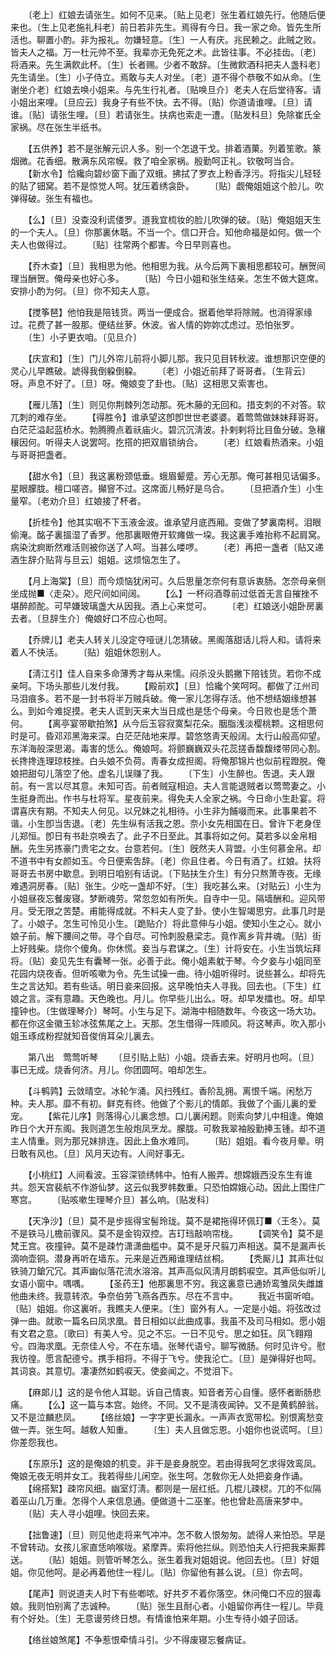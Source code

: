 <!-- { "loadSidebar": true } -->
　　〔老上〕红娘去请张生。如何不见来。〔贴上见老〕张生着红娘先行。他随后便来也。〔生上见老施礼科老〕前日若非先生。焉得有今日。我一家之命。皆先生所活也。聊置小酌。非为报礼。勿嫌轻意。〔生〕一人有庆。兆民赖之。此贼之败。皆夫人之福。万一杜元帅不至。我辈亦无免死之术。此皆往事。不必挂齿。〔老〕将酒来。先生满飮此杯。〔生〕长者赐。少者不敢辞。〔生微飮酒科把夫人盏科老〕先生请坐。〔生〕小子侍立。焉敢与夫人对坐。〔老〕道不得个恭敬不如从命。〔生谢坐介老〕红娘去唤小姐来。与先生行礼者。〔贴唤旦介〕老夫人在后堂待客。请小姐出来哩。〔旦应云〕我身子有些不快。去不得。〔贴〕你道请谁哩。〔旦〕请谁。〔贴〕请张生哩。〔旦〕若请张生。扶病也索走一遭。〔贴发科旦〕免除崔氏全家祸。尽在张生半纸书。 

　　【五供养】若不是张解元识人多。别一个怎退干戈。排着酒菓。列着笙歌。篆烟微。花香细。散满东风帘幙。救了咱全家祸。殷勤呵正礼。钦敬呵当合。 
　　【新水令】恰纔向碧纱窗下画了双蛾。拂拭了罗衣上粉香浮污。将指尖儿轻轻的贴了钿窝。若不是惊觉人呵。犹压着绣衾卧。 
　　〔贴〕觑俺姐姐这个脸儿。吹弹得破。张生有福也。 

　　【么】〔旦〕没查没利谎偻罗。道我宜梳妆的脸儿吹弹的破。〔贴〕俺姐姐天生的一个夫人。〔旦〕你那裏休聒。不当一个。信口开合。知他命福是如何。做一个夫人也做得过。 
　　〔贴〕往常两个都害。今日早则喜也。 

　　【乔木查】〔旦〕我相思为他。他相思为我。从今后两下裏相思都较可。酬贺间理当酬贺。俺母亲也好心多。 
　　〔贴〕今日小姐和张生结亲。怎生不做大筵席。安排小酌为何。〔旦〕你不知夫人意。 

　　【搅筝琶】他怕我是陪钱货。两当一便成合。据着他举将除贼。也消得家缘过。花费了甚一股那。便结丝萝。休波。省人情的妳妳忒虑过。恐怕张罗。 
　　〔生〕小子更衣咱。〔见旦介〕 

　　【庆宣和】〔生〕门儿外帘儿前将小脚儿那。我只见目转秋波。谁想那识空便的灵心儿早瞧破。諕得我倒躱倒躱。 
　　〔老〕小姐近前拜了哥哥者。〔生背云〕呀。声息不好了。〔旦〕呀。俺娘变了卦也。〔贴〕这相思又索害也。 

　　【雁儿落】〔生〕则见你荆棘列怎动那。死木藤的无回和。措支刺的不对答。软兀刺的难存坐。 
　　【得胜令】谁承望这卽卽世世老婆婆。着莺莺做妹妹拜哥哥。白茫茫溢起蓝桥水。勃腾腾点着祅庙火。碧沉沉淸波。扑剌剌将比目鱼分破。急穰穰因何。听得夫人说罢呵。扢搭的把双眉锁纳合。 
　　〔老〕红娘看热酒来。小姐与哥哥把盏者。 

　　【甜水令】〔旦〕我这裏粉颈低垂。蛾眉颦蹙。芳心无那。俺可甚相见话偏多。星眼朦胧。檀口嗟咨。攧窨不过。这席面儿畅好是乌合。 
　　〔旦把酒介生〕小生量窄。〔老劝介旦〕红娘接了杯者。 

　　【折桂令】他其实咽不下玉液金波。谁承望月底西厢。变做了梦裏南柯。泪眼偷淹。酩子裏搵湿了香罗。他那裏眼倦开软瘫做一垜。我这裏手难抬称不起肩窝。病染沈痾断然难活则被你送了人呵。当甚么喽啰。 
　　〔老〕再把一盏者〔贴又递酒生辞介贴背与旦云〕姐姐。这烦恼怎生了。 

　　【月上海棠】〔旦〕而今烦恼犹闲可。久后思量怎奈何有意诉衷肠。怎奈母亲侧坐成抛■〈走朶〉。咫尺间如间阔。 
　　【么】一杯闷酒尊前过低首无言自摧挫不堪醉颜酡。可早嫌玻璃盏大从因我。酒上心来觉可。 
　　〔老〕红娘送小姐卧房裏去者。〔旦辞生介〕俺娘好口不应心也呵。 

　　【乔牌儿】老夫人转关儿没定夺哑谜儿怎猜破。黑阁落甜话儿将人和。请将来着人不快活。 
　　〔贴〕姐姐休怨别人。 

　　【淸江引】佳人自来多命薄秀才每从来懦。闷杀没头鹅撇下陪钱货。若你不成亲呵。下场头那些儿发付我。 
　　【殿前欢】〔旦〕恰纔个笑呵呵。都做了江州司马泪痕多。若不是一封书将半万贼兵破。俺一家儿怎得存活。他不想结姻缘想甚么。到如今难捉摸。老夫人谎到天来大当日成也是恁个母亲。今日败也是恁个萧何。 
　　【离亭宴带歇拍煞】从今后玉容寂寞梨花朵。胭脂浅淡樱桃颗。这相思何时是可。昏邓邓黑海来深。白茫茫陆地来厚。碧悠悠靑天般阔。太行山般高仰望。东洋海般深思渴。毒害的恁么。俺娘呵。将颤巍巍双头花蕊搓香馥馥缕带同心割。长搀搀连理琼枝挫。白头娘不负荷。靑春女成担阁。将俺那锦片也似前程蹬脱。俺娘把甜句儿落空了他。虚名儿误赚了我。 
　　〔下生〕小生醉也。吿退。夫人跟前。有一言以尽其意。未知可否。前者贼寇相迫。夫人言能退贼者以莺莺妻之。小生挺身而出。作书与杜将军。星夜前来。得免夫人全家之祸。今日命小生赴宴。将谓喜庆有期。不知夫人何见。以兄妹之礼相待。小生非为餔啜而来。此事果若不谐。小生卽当吿退。〔老〕先生纵有活我之恩。奈小女先相国在日。曾许下老身侄儿郑恒。卽日有书赴京唤去了。此子不日至此。其事将如之何。莫若多以金帛相酬。先生另拣豪门贵宅之女。台意若何。〔生〕旣然夫人背盟。小生何慕金帛。却不道书中有女颜如玉。今日便索吿辞。〔老〕你且住者。今日有酒了。红娘。扶将哥哥去书房中歇息。到明日咱别有话说。〔下贴扶生介生〕有分只熬萧寺夜。无缘难遇洞房春。〔贴〕张生。少吃一盏却不好。〔生〕我吃甚么来。〔对贴云〕小生为小姐昼夜忘餐废寝。梦断魂劳。常忽忽如有所失。自寺中一见。隔墙酬和。迎风带月。受无限之苦楚。甫能得成就。不料夫人变了卦。使小生智竭思穷。此事几时是了。小娘子。怎生可怜见小生。〔跪贴介〕将此意伸与小姐。使知小生之心。就小娘子前。解下腰间之带。寻个自尽。可怜刺股悬梁志。竟作离乡背井魂。〔贴〕街上好贱柴。烧你个傻角。你休慌。妾当与君谋之。〔生〕计将安在。小生当筑坛拜将。〔贴〕妾见先生有囊琴一张。必善于此。俺小姐素躭于琴。今夕妾与小姐同至花园内烧夜香。但听咳嗽为令。先生试操一曲。待小姐听得时。说些甚么。却将先生之言达知。若有些话。明日妾来回报。这早晚怕夫人寻我。回去也。〔下生〕红娘之言。深有意趣。天色晚也。月儿。你早些儿出么。呀。却早发擂也。呀。却早撞钟也。〔生做理琴介〕琴呵。小生与足下。湖海中相随数年。今夜这一场大功。都在你这金徽玉轸冰弦焦尾之上。天那。怎生借得一阵顺风。将这琴声。吹入那小姐玉琢成粉揑就知音俊俏耳朵儿裏去。 

　　第八出　莺莺听琴 
　　〔旦引贴上贴〕小姐。烧香去来。好明月也呵。〔旦〕事已无成。烧香何济。月儿。你团圆呵。咱却怎生。 

　　【斗鹌鹑】云敛晴空。冰轮乍涌。风扫残红。香阶乱拥。离恨千端。闲愁万种。夫人那。靡不有初。鲜克有终。他做了个影儿的情郞。我做了个画儿裏的爱宠。 
　　【紫花儿序】则落得心儿裏念想。口儿裏闲题。则索向梦儿中相逢。俺娘昨日个大开东阁。我则道怎生般炮凤烹龙。朦胧。可敎我翠袖殷勤捧玉锺。却不道主人情重。则为那兄妹排连。因此上鱼水难同。 
　　〔贴〕姐姐。看今夜月晕。明日敢有风也。〔旦〕风月天边有。人间好事无。 

　　【小桃红】人间看波。玉容深锁绣帏中。怕有人搬弄。想嫦娥西没东生有谁共。怨天宫裴航不作游仙梦。这云似我罗帏数重。只恐怕嫦娥心动。因此上围住广寒宫。 
　　〔贴咳嗽生理琴介旦〕甚么响。〔贴发科〕 

　　【天净沙】〔旦〕莫不是步摇得宝髻玲珑。莫不是裙拖得环佩玎■〈王冬〉。莫不是铁马儿檐前骤风。莫不是金钩双控。吉玎珰敲响帘栊。 
　　【调笑令】莫不是梵王宫。夜撞钟。莫不是疎竹潇潇曲槛中。莫不是牙尺翦刀声相送。莫不是漏声长滴响壶铜。潜身再听在墙东。元来是近西厢谁理结丝桐。 
　　【秃厮儿】其声壮似铁骑刀鎗冗冗。其声幽似落花流水溶溶。其声高似风淸月朗鹤唳空。其声低似听儿女语小窗中。喁喁。 
　　【圣药王】他那裏思不穷。我这裏意已通娇鸾雏凤失雌雄他曲未终。我意转浓。争奈伯劳飞燕各西东。尽在不言中。 
　　我近书窗听咱。〔贴〕姐姐。你这裏听。我瞧夫人便来。〔生〕窗外有人。一定是小姐。将弦改过弹一曲。就歌一篇名曰凤求凰。昔日相如以此曲成事。我虽不及司马相如。愿小姐有文君之意。〔歌曰〕有美人兮。见之不忘。一日不见兮。思之如狂。凤飞翱翔兮。四海求凰。无奈佳人兮。不在东墙。张琴代语兮。聊写微肠。何时见许兮。慰我彷徨。愿言配德兮。携手相将。不得于飞兮。使我沦亡。〔旦〕是弹得好也呵。其词哀。其意切。凄凄然如鹤唳天。使妾闻之。不觉泪下。 

　　【麻郞儿】这的是令他人耳聪。诉自己情衷。知音者芳心自懂。感怀者断肠悲痛。 
　　【么】这一篇与本宫。始终。不同。又不是淸夜闻钟。又不是黄鹤醉翁。又不是泣麟悲凤。 
　　【络丝娘】一字字更长漏永。一声声衣宽带松。别恨离愁变做一弄。张生呵。越敎人知重。 
　　〔生〕夫人且做忘恩。小姐你也说谎呵。〔旦〕你差怨我也。 

　　【东原乐】这的是俺娘的机变。非干是妾身脱空。若由得我呵乞求得效鸾凤。俺娘无夜无明并女工。我若得些儿闲空。张生呵。怎敎你无人处把妾身作诵。 
　　【绵搭絮】疎帘风细。幽室灯淸。都则是一层红纸。几棍儿疎棂。兀的不似隔着巫山几万重。怎得个人来信息通。便做道十二巫峯。他也曾赴高唐来梦中。 
　　〔贴〕夫人寻小姐哩。快回去来。 

　　【拙鲁速】〔旦〕则见他走将来气冲冲。怎不敎人恨匆匆。諕得人来怕恐。早是不曾转动。女孩儿家直恁响喉咙。紧摩弄。索将他拦纵。则恐怕夫人行把我来厮葬送。 
　　〔贴〕姐姐。则管听琴怎么。张生着我对姐姐说。他回去也。〔旦〕好姐姐。你见他呵。是必再着他住一程儿。〔贴〕你留他有甚么说。〔旦〕你去呵。 

　　【尾声】则说道夫人时下有些喞哝。好共歹不着你落空。休问俺口不应的狠毒娘。我则怕别离了志诚种。 
　　〔贴〕张生且耐心者。小姐留你再住一程儿。毕竟有个好处。〔生〕无意谩劳终日想。有情谁怕来年期。小生专待小娘子回话。 

　　【络丝娘煞尾】不争惹恨牵情斗引。少不得废寝忘餐病证。 

